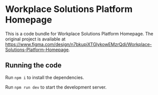 
  # Workplace Solutions Platform Homepage

  This is a code bundle for Workplace Solutions Platform Homepage. The original project is available at https://www.figma.com/design/n7bkupiXTGlykowEMzrQdi/Workplace-Solutions-Platform-Homepage.

  ## Running the code

  Run `npm i` to install the dependencies.

  Run `npm run dev` to start the development server.
  